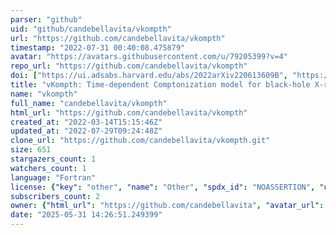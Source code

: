 ```yaml
---
parser: "github"
uid: "github/candebellavita/vkompth"
url: "https://github.com/candebellavita/vkompth"
timestamp: "2022-07-31 00:40:08.475879"
avatar: "https://avatars.githubusercontent.com/u/79205399?v=4"
repo_url: "https://github.com/candebellavita/vkompth"
doi: ["https://ui.adsabs.harvard.edu/abs/2022arXiv220613609B", "https://ui.adsabs.harvard.edu/abs/2022ascl.soft07020B/abstract"]
title: "vKompth: Time-dependent Comptonization model for black-hole X-ray binaries"
name: "vkompth"
full_name: "candebellavita/vkompth"
html_url: "https://github.com/candebellavita/vkompth"
created_at: "2022-03-14T15:15:46Z"
updated_at: "2022-07-29T09:24:48Z"
clone_url: "https://github.com/candebellavita/vkompth.git"
size: 651
stargazers_count: 1
watchers_count: 1
language: "Fortran"
license: {"key": "other", "name": "Other", "spdx_id": "NOASSERTION", "url": null, "node_id": "MDc6TGljZW5zZTA="}
subscribers_count: 2
owner: {"html_url": "https://github.com/candebellavita", "avatar_url": "https://avatars.githubusercontent.com/u/79205399?v=4", "login": "candebellavita", "type": "User"}
date: "2025-05-31 14:26:51.249399"
---
```

